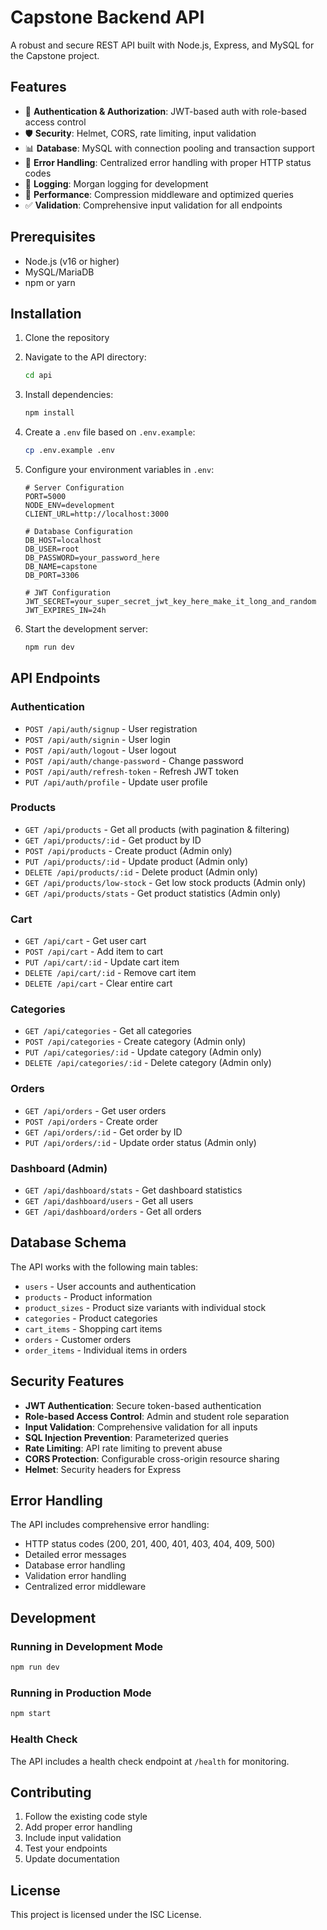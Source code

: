 # Capstone Backend API

A robust and secure REST API built with Node.js, Express, and MySQL for the Capstone project.

## Features

- 🔐 **Authentication & Authorization**: JWT-based auth with role-based access control
- 🛡️ **Security**: Helmet, CORS, rate limiting, input validation
- 📊 **Database**: MySQL with connection pooling and transaction support
- 🔄 **Error Handling**: Centralized error handling with proper HTTP status codes
- 📝 **Logging**: Morgan logging for development
- 🚀 **Performance**: Compression middleware and optimized queries
- ✅ **Validation**: Comprehensive input validation for all endpoints

## Prerequisites

- Node.js (v16 or higher)
- MySQL/MariaDB
- npm or yarn

## Installation

1. Clone the repository
2. Navigate to the API directory:
   ```bash
   cd api
   ```

3. Install dependencies:
   ```bash
   npm install
   ```

4. Create a `.env` file based on `.env.example`:
   ```bash
   cp .env.example .env
   ```

5. Configure your environment variables in `.env`:
   ```env
   # Server Configuration
   PORT=5000
   NODE_ENV=development
   CLIENT_URL=http://localhost:3000

   # Database Configuration
   DB_HOST=localhost
   DB_USER=root
   DB_PASSWORD=your_password_here
   DB_NAME=capstone
   DB_PORT=3306

   # JWT Configuration
   JWT_SECRET=your_super_secret_jwt_key_here_make_it_long_and_random
   JWT_EXPIRES_IN=24h
   ```

6. Start the development server:
   ```bash
   npm run dev
   ```

## API Endpoints

### Authentication
- `POST /api/auth/signup` - User registration
- `POST /api/auth/signin` - User login
- `POST /api/auth/logout` - User logout
- `POST /api/auth/change-password` - Change password
- `POST /api/auth/refresh-token` - Refresh JWT token
- `PUT /api/auth/profile` - Update user profile

### Products
- `GET /api/products` - Get all products (with pagination & filtering)
- `GET /api/products/:id` - Get product by ID
- `POST /api/products` - Create product (Admin only)
- `PUT /api/products/:id` - Update product (Admin only)
- `DELETE /api/products/:id` - Delete product (Admin only)
- `GET /api/products/low-stock` - Get low stock products (Admin only)
- `GET /api/products/stats` - Get product statistics (Admin only)

### Cart
- `GET /api/cart` - Get user cart
- `POST /api/cart` - Add item to cart
- `PUT /api/cart/:id` - Update cart item
- `DELETE /api/cart/:id` - Remove cart item
- `DELETE /api/cart` - Clear entire cart

### Categories
- `GET /api/categories` - Get all categories
- `POST /api/categories` - Create category (Admin only)
- `PUT /api/categories/:id` - Update category (Admin only)
- `DELETE /api/categories/:id` - Delete category (Admin only)

### Orders
- `GET /api/orders` - Get user orders
- `POST /api/orders` - Create order
- `GET /api/orders/:id` - Get order by ID
- `PUT /api/orders/:id` - Update order status (Admin only)

### Dashboard (Admin)
- `GET /api/dashboard/stats` - Get dashboard statistics
- `GET /api/dashboard/users` - Get all users
- `GET /api/dashboard/orders` - Get all orders

## Database Schema

The API works with the following main tables:
- `users` - User accounts and authentication
- `products` - Product information
- `product_sizes` - Product size variants with individual stock
- `categories` - Product categories
- `cart_items` - Shopping cart items
- `orders` - Customer orders
- `order_items` - Individual items in orders

## Security Features

- **JWT Authentication**: Secure token-based authentication
- **Role-based Access Control**: Admin and student role separation
- **Input Validation**: Comprehensive validation for all inputs
- **SQL Injection Prevention**: Parameterized queries
- **Rate Limiting**: API rate limiting to prevent abuse
- **CORS Protection**: Configurable cross-origin resource sharing
- **Helmet**: Security headers for Express

## Error Handling

The API includes comprehensive error handling:
- HTTP status codes (200, 201, 400, 401, 403, 404, 409, 500)
- Detailed error messages
- Database error handling
- Validation error handling
- Centralized error middleware

## Development

### Running in Development Mode
```bash
npm run dev
```

### Running in Production Mode
```bash
npm start
```

### Health Check
The API includes a health check endpoint at `/health` for monitoring.

## Contributing

1. Follow the existing code style
2. Add proper error handling
3. Include input validation
4. Test your endpoints
5. Update documentation

## License

This project is licensed under the ISC License.










